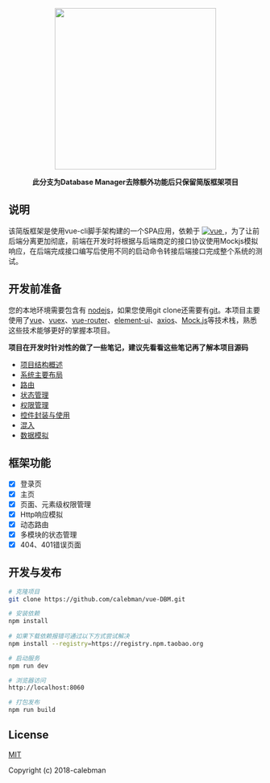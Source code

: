 <p align="center">
  <img width="320" src="https://github.com/calebman/vue-DBM/blob/master/images/dbm.svg">
</p>

<strong  align="center"> 

此分支为Database Manager去除额外功能后只保留简版框架项目

 </strong > 


## 说明

该简版框架是使用vue-cli脚手架构建的一个SPA应用，依赖于 <a href="https://github.com/vuejs/vue">
    <img src="https://img.shields.io/badge/vue-2.5.2-brightgreen.svg" alt="vue">
  </a> ，为了让前后端分离更加彻底，前端在开发时将根据与后端商定的接口协议使用Mockjs模拟响应，在后端完成接口编写后使用不同的启动命令转接后端接口完成整个系统的测试。

## 开发前准备

您的本地环境需要包含有 [nodejs](http://nodejs.org/)，如果您使用git clone还需要有[git](https://git-scm.com/)。本项目主要使用了[vue](https://cn.vuejs.org/index.html)、[vuex](https://vuex.vuejs.org/zh-cn/)、[vue-router](https://router.vuejs.org/zh-cn/)、[element-ui](https://github.com/ElemeFE/element)、[axios](https://github.com/axios/axios)、[Mock.js](https://github.com/nuysoft/Mock)等技术栈，熟悉这些技术能够更好的掌握本项目。

**项目在开发时针对性的做了一些笔记，建议先看看这些笔记再了解本项目源码**

 - [项目结构概述](https://github.com/calebman/vue-DBM/blob/master/docs/structure.md)
 - [系统主要布局](https://github.com/calebman/vue-DBM/blob/master/docs/layout.md)
 - [路由](https://github.com/calebman/vue-DBM/blob/master/docs/router.md)
 - [状态管理](https://github.com/calebman/vue-DBM/blob/master/docs/vuex.md)
 - [权限管理](https://github.com/calebman/vue-DBM/blob/master/docs/permission.md)
 - [控件封装与使用](https://github.com/calebman/vue-DBM/blob/master/docs/render.md)
 - [混入](https://github.com/calebman/vue-DBM/blob/master/docs/mixins.md)
 - [数据模拟](https://github.com/calebman/vue-DBM/blob/master/docs/mock.md)

## 框架功能

- [x] 登录页
- [x] 主页
- [x] 页面、元素级权限管理
- [x] Http响应模拟
- [x] 动态路由
- [x] 多模块的状态管理
- [x] 404、401错误页面

## 开发与发布

```bash
# 克隆项目
git clone https://github.com/calebman/vue-DBM.git

# 安装依赖
npm install
   
# 如果下载依赖报错可通过以下方式尝试解决
npm install --registry=https://registry.npm.taobao.org

# 启动服务
npm run dev

# 浏览器访问
http://localhost:8060

# 打包发布
npm run build
```

## License

[MIT](https://github.com/calebman/vue-DBM/blob/master/LICENSE)

Copyright (c) 2018-calebman